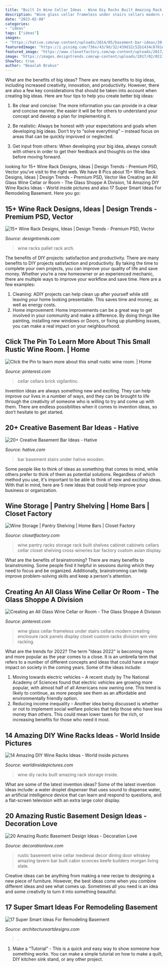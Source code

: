 ```yaml
---
title: "Built In Wine Cellar Ideas - Wine Diy Racks Built Amazing Rack Storage Inside"
description: "Wine glass cellar frameless under stairs cellars modern creating enclosure rack panels display closet custom racks division win vino racking"
date: "2023-02-08"
categories:
- "ideas"
tags: ["ideas"]
images:
- "https://hative.com/wp-content/uploads/2014/05/basement-bar-ideas/20-wooden-bar-under-stairs.jpg"
featuredImage: "https://i.pinimg.com/736x/43/9d/32/439d32c52b1434c8781efa2eef05552b.jpg"
featured_image: "https://www.closetfactory.com/wp-content/uploads/2017/09/Wineries_-5.jpg"
image: "https://images.designtrends.com/wp-content/uploads/2017/02/02114320/Pallet-Wine-Racks.jpg"
ShowToc: true
author: "Beaulah Brakus"
---
```



What are the benefits of big ideas?
There are many benefits to big ideas, including increased creativity, innovation, and productivity. However, there are also a few key considerations that should be taken into account when creating big ideas. Here are four tips to help you create better big ideas:
1. Be clear and concise: The more information you can provide in a clear and concise manner, the easier it will be for others to understand your concept and develop a plan for implementing it.

2. Be realistic: Always be honest with your expectations and goals when developing big ideas. Don’t try to “solve everything” – instead focus on areas that can be quickly improved or neglected.

3. Get input from others: When developing your big idea, always consult with others in order to get their feedback and thoughts on the idea before moving forward.

	

		
looking for 15+ Wine Rack Designs, Ideas | Design Trends - Premium PSD, Vector you've visit to the right web. We have 8 Pics about 15+ Wine Rack Designs, Ideas | Design Trends - Premium PSD, Vector like Creating an All Glass Wine Cellar or Room - The Glass Shoppe A Division, 14 Amazing DIY Wine Racks Ideas - World inside pictures and also 17 Super Smart Ideas For Remodeling Basement. Here you go:
		
    
## 15+ Wine Rack Designs, Ideas | Design Trends - Premium PSD, Vector

<img loading=lazy src="https://images.designtrends.com/wp-content/uploads/2017/02/02114320/Pallet-Wine-Racks.jpg" onerror="this.onerror=null;this.src='https://tse1.mm.bing.net/th?id=OIP.YsCnzQ5BeqvpHrrwcR4B4gHaKX&amp;pid=15.1';" alt="15+ Wine Rack Designs, Ideas | Design Trends - Premium PSD, Vector">

_Source: designtrends.com_

>wine racks pallet rack arch. 

	

The benefits of DIY projects: satisfaction and productivity.
There are many benefits to DIY projects satisfaction and productivity. By taking the time to complete your own projects, you can improve your quality of life and save money. Whether you’re a new homeowner or an experienced mechanic, there are multiple ways to improve your workflow and save time. Here are a few examples: 
1. Cleaning: ADIY projects can help clean up after yourself while still leaving your home looking presentable. This saves time and money, as well as energy costs. 
2. Home improvement: Home improvements can be a great way to get involved in your community and make a difference. By doing things like painting, installing new windows or Doors, or fixing up plumbing issues, you can make a real impact on your neighbourhood. 

    
## Click The Pin To Learn More About This Small Rustic Wine Room. | Home

<img loading=lazy src="https://i.pinimg.com/736x/43/9d/32/439d32c52b1434c8781efa2eef05552b.jpg" onerror="this.onerror=null;this.src='https://tse3.mm.bing.net/th?id=OIP.TR9f-S9GHQRLz9pa9QU8wwHaNK&amp;pid=15.1';" alt="Click the Pin to learn more about this small rustic wine room. | Home">

_Source: pinterest.com_

>cellar cellars brick vigilantinc. 

	

Invention ideas are always something new and exciting. They can help improve our lives in a number of ways, and they can be brought to life through the creativity of someone who is willing to try and come up with them. There are endless possibilities when it comes to invention ideas, so don’t hesitate to get started.

    
## 20+ Creative Basement Bar Ideas - Hative

<img loading=lazy src="https://hative.com/wp-content/uploads/2014/05/basement-bar-ideas/20-wooden-bar-under-stairs.jpg" onerror="this.onerror=null;this.src='https://tse3.mm.bing.net/th?id=OIP.RjDDXUzF_YOtqZn-EbjR0QHaLI&amp;pid=15.1';" alt="20+ Creative Basement Bar Ideas - Hative">

_Source: hative.com_

>bar basement stairs under hative wooden. 

	

Some people like to think of ideas as something that comes to mind, while others prefer to think of them as potential solutions. Regardless of which method you use, it's important to be able to think of new and exciting ideas. With that in mind, here are 5 new ideas that could help improve your business or organization.

    
## Wine Storage | Pantry Shelving | Home Bars | Closet Factory

<img loading=lazy src="https://www.closetfactory.com/wp-content/uploads/2017/09/Wineries_-5.jpg" onerror="this.onerror=null;this.src='https://tse2.mm.bing.net/th?id=OIP.KDRc2yvKn3xj-cGfoGwIgAHaLH&amp;pid=15.1';" alt="Wine Storage | Pantry Shelving | Home Bars | Closet Factory">

_Source: closetfactory.com_

>wine pantry racks storage rack built shelves cabinet cabinets cellars cellar closet shelving cross wineries bar factory custom asian display. 

	

What are the benefits of brainstroming?
There are many benefits to brainstroming. Some people find it helpful in sessions during which they need to focus and be organized. Additionally, brainstroming can help improve problem-solving skills and keep a person's attention.

    
## Creating An All Glass Wine Cellar Or Room - The Glass Shoppe A Division

<img loading=lazy src="https://i.pinimg.com/736x/19/00/65/19006590189c1e476ff33a2e87e13447.jpg" onerror="this.onerror=null;this.src='https://tse4.mm.bing.net/th?id=OIP.Mniosw_A0c2TM9vcWsF77wHaJ3&amp;pid=15.1';" alt="Creating an All Glass Wine Cellar or Room - The Glass Shoppe A Division">

_Source: pinterest.com_

>wine glass cellar frameless under stairs cellars modern creating enclosure rack panels display closet custom racks division win vino racking. 

	

What are the trends for 2022?
The term "Ideas 2022" is becoming more and more popular as the year comes to a close. It is an umbrella term that refers to a number of different concepts and ideas that could have a major impact on society in the coming years. Some of the ideas include: 
1) Moving towards electric vehicles – A recent study by The National Academy of Sciences found that electric vehicles are growing more popular, with almost half of all Americans now owning one. This trend is likely to continue, as more people see them as an affordable and environmentally friendly option. 
2) Reducing income inequality – Another idea being discussed is whether or not to implement social welfare policies that help those who have less money than others. This could mean lower taxes for the rich, or increasing benefits for those who need it most.

    
## 14 Amazing DIY Wine Racks Ideas - World Inside Pictures

<img loading=lazy src="https://worldinsidepictures.com/wp-content/uploads/2014/01/1422.jpg" onerror="this.onerror=null;this.src='https://tse4.mm.bing.net/th?id=OIP.AiP2ZemVpUrzp-TqbAf-hQHaJ4&amp;pid=15.1';" alt="14 Amazing DIY Wine Racks Ideas - World inside pictures">

_Source: worldinsidepictures.com_

>wine diy racks built amazing rack storage inside. 

	

What are some of the latest invention ideas?
Some of the latest invention ideas include: a water droplet dispenser that uses sound to dispense water, an artificial intelligence device that can learn and respond to questions, and a flat-screen television with an extra large color display.

    
## 20 Amazing Rustic Basement Design Ideas - Decoration Love

<img loading=lazy src="http://www.decorationlove.com/wp-content/uploads/2016/06/Delightful-Rustic-Basement-Design.jpg" onerror="this.onerror=null;this.src='https://tse3.mm.bing.net/th?id=OIP.UhphHAwaIa2olzODyDxEjgHaLH&amp;pid=15.1';" alt="20 Amazing Rustic Basement Design Ideas - Decoration Love">

_Source: decorationlove.com_

>rustic basement wine cellar medieval decor dining door whiskey amazing tavern bar built cabin sconces keefe builders morgan living slate. 

	

Creative ideas can be anything from making a new recipe to designing a new piece of furniture. However, the best ideas come when you combine different ideas and see what comes up. Sometimes all you need is an idea and some creativity to turn it into something beautiful.

    
## 17 Super Smart Ideas For Remodeling Basement

<img loading=lazy src="https://www.architectureartdesigns.com/wp-content/uploads/2015/05/1349-1024x680.jpg" onerror="this.onerror=null;this.src='https://tse1.mm.bing.net/th?id=OIP.RYOevxL-58bo5j5fVXTmLQHaE6&amp;pid=15.1';" alt="17 Super Smart Ideas For Remodeling Basement">

_Source: architectureartdesigns.com_

>. 

	

1. Make a “Tutorial” - This is a quick and easy way to show someone how something works. You can make a simple tutorial on how to make a quilt, DIY kitchen sink stand, or any other project. 

